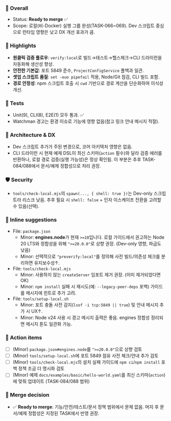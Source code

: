 ### 🧾 Overall
- Status: **Ready to merge** ✅
- Scope: 로컬(비-Docker) 실행 그룹 완성(TASK-066~069). Dev 스크립트 중심으로 런타임 영향은 낮고 DX 개선 효과가 큼.

### 🌟 Highlights
- **원클릭 검증 플로우**: `verify:local`로 빌드→테스트→헬스체크→CLI 드라이런을 자동화해 생산성 향상.
- **안전한 기본값**: 포트 5849 준수, `ProjectConfigService` 폴백과 일관.
- **셋업 스크립트 품질**: `set -euo pipefail` 적용, Node/Git 점검, CLI 빌드 포함.
- **경로 안정성**: npm 스크립트 호출 시 `cwd` 기반으로 경로 계산을 단순화하여 이식성 개선.

### 🧩 Tests
- Unit(9), CLI(8), E2E(1) 모두 통과. ✅
- Watchman 경고는 환경 이슈로 기능에 영향 없음(참고 링크 안내 메시지 적절).

### 🧠 Architecture & DX
- Dev 스크립트 추가가 주된 변경으로, 코어 아키텍처 영향은 없음.
- CLI 드라이런 시 현재 예제 DSL이 최신 스키마(`action` 필수)와 달라 검증 에러를 반환하나, 로컬 경로 검증(실행 가능성)은 정상 확인됨. 이 부분은 추후 TASK-084/088에서 문서/예제 정합성으로 처리 권장.

### 🛡️ Security
- `tools/check-local.mjs`의 `spawn(..., { shell: true })`는 Dev-only 스크립트라 리스크 낮음. 추후 필요 시 `shell: false` + 인자 이스케이프 전환을 고려할 수 있음(선택).

### 🧩 Inline suggestions
- File: `package.json`
  - Minor: **engines.node**가 현재 `>=18`입니다. 로컬 가이드에서 권고하는 Node 20 LTS와 정합성을 위해 `">=20.0.0"`로 상향 권장. (Dev-only 영향, 파급도 낮음)
  - Minor: 선택적으로 `"preverify:local"`를 정의해 사전 빌드/의존성 체크를 분리하면 유지보수성↑.
- File: `tools/check-local.mjs`
  - Minor: 사용하지 않는 `createServer` 임포트 제거 권장. (이미 제거되었다면 OK)
  - Minor: `npm install` 실패 시 재시도(예: `--legacy-peer-deps` 포백) 가이드를 메시지에 힌트로 추가 고려.
- File: `tools/setup-local.sh`
  - Minor: 포트 충돌 사전 감지(`lsof -i tcp:5849 || true`) 및 안내 메시지 추가 시 UX↑.
  - Minor: Node v24 사용 시 경고 메시지 출력은 좋음. engines 정합성 정리되면 메시지 톤도 일관화 가능.

### 🧩 Action items
- [ ] (Minor) `package.json#engines.node`를 `">=20.0.0"`으로 상향 검토
- [ ] (Minor) `tools/setup-local.sh`에 포트 5849 점유 사전 체크/안내 추가 검토
- [ ] (Minor) `tools/check-local.mjs`의 설치 실패 가이드에 `npm ci`/`npm install` 포백 정책 조금 더 명시화 검토
- [ ] (Minor) 예제 `docs/examples/basic/hello-world.yaml`를 최신 스키마(`action`)에 맞춰 업데이트 (TASK-084/088 범위)

### 🧭 Merge decision
- ✅ **Ready to merge**: 기능/안전/테스트/문서 정책 범위에서 문제 없음. 머지 후 문서/예제 정합성은 지정된 TASK에서 반영 권장.
